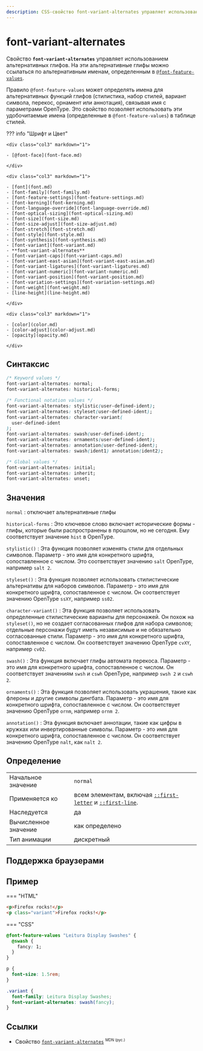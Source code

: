 ```yaml
---
description: CSS-свойство font-variant-alternates управляет использованием альтернативных глифов. На эти альтернативные глифы можно ссылаться по альтернативным именам, определенным в @font-feature-values.
---
```


# font-variant-alternates

Свойство **`font-variant-alternates`** управляет использованием альтернативных глифов. На эти альтернативные глифы можно ссылаться по альтернативным именам, определенным в [`@font-feature-values`](font-feature-values.md).

Правило `@font-feature-values` ​​может определять имена для альтернативных функций глифов (стилистика, набор стилей, вариант символа, перекос, орнамент или аннотация), связывая имя с параметрами OpenType. Это свойство позволяет использовать эти удобочитаемые имена (определенные в `@font-feature-values`) в таблице стилей.

??? info "Шрифт и Цвет"

    <div class="col3" markdown="1">

    - [@font-face](font-face.md)

    </div>

    <div class="col3" markdown="1">

    - [font](font.md)
    - [font-family](font-family.md)
    - [font-feature-settings](font-feature-settings.md)
    - [font-kerning](font-kerning.md)
    - [font-language-override](font-language-override.md)
    - [font-optical-sizing](font-optical-sizing.md)
    - [font-size](font-size.md)
    - [font-size-adjust](font-size-adjust.md)
    - [font-stretch](font-stretch.md)
    - [font-style](font-style.md)
    - [font-synthesis](font-synthesis.md)
    - [font-variant](font-variant.md)
    - **font-variant-alternates**
    - [font-variant-caps](font-variant-caps.md)
    - [font-variant-east-asian](font-variant-east-asian.md)
    - [font-variant-ligatures](font-variant-ligatures.md)
    - [font-variant-numeric](font-variant-numeric.md)
    - [font-variant-position](font-variant-position.md)
    - [font-variation-settings](font-variation-settings.md)
    - [font-weight](font-weight.md)
    - [line-height](line-height.md)

    </div>

    <div class="col3" markdown="1">

    - [color](color.md)
    - [color-adjust](color-adjust.md)
    - [opacity](opacity.md)

    </div>

## Синтаксис

```css
/* Keyword values */
font-variant-alternates: normal;
font-variant-alternates: historical-forms;

/* Functional notation values */
font-variant-alternates: stylistic(user-defined-ident);
font-variant-alternates: styleset(user-defined-ident);
font-variant-alternates: character-variant(
  user-defined-ident
);
font-variant-alternates: swash(user-defined-ident);
font-variant-alternates: ornaments(user-defined-ident);
font-variant-alternates: annotation(user-defined-ident);
font-variant-alternates: swash(ident1) annotation(ident2);

/* Global values */
font-variant-alternates: initial;
font-variant-alternates: inherit;
font-variant-alternates: unset;
```

## Значения

`normal`
: отключает альтернативные глифы

`historical-forms`
: Это ключевое слово включает исторические формы - глифы, которые были распространены в прошлом, но не сегодня. Ему соответствует значение `hist` в OpenType.

`stylistic()`
: Эта функция позволяет изменять стили для отдельных символов. Параметр - это имя для конкретного шрифта, сопоставленное с числом. Это соответствует значению `salt` OpenType, например `salt 2`.

`styleset()`
: Эта функция позволяет использовать стилистические альтернативы для наборов символов. Параметр - это имя для конкретного шрифта, сопоставленное с числом. Он соответствует значению OpenType `ssXY`, например `ss02`.

`character-variant()`
: Эта функция позволяет использовать определенные стилистические варианты для персонажей. Он похож на `styleset()`, но не создает согласованных глифов для набора символов; отдельные персонажи будут иметь независимые и не обязательно согласованные стили. Параметр - это имя для конкретного шрифта, сопоставленное с числом. Он соответствует значению OpenType `cvXY`, например `cv02`.

`swash()`
: Эта функция включает глифы автомата перекоса. Параметр - это имя для конкретного шрифта, сопоставленное с числом. Он соответствует значениям `swsh` и `cswh` OpenType, например `swsh 2` и `cswh 2`.

`ornaments()`
: Эта функция позволяет использовать украшения, такие как флероны и другие символы дингбата. Параметр - это имя для конкретного шрифта, сопоставленное с числом. Он соответствует значению OpenType `ornm`, например `ornm 2`.

`annotation()`
: Эта функция включает аннотации, такие как цифры в кружках или инвертированные символы. Параметр - это имя для конкретного шрифта, сопоставленное с числом. Он соответствует значению OpenType `nalt`, как `nalt 2`.

## Определение

|                      |                                                                                                |
| -------------------- | ---------------------------------------------------------------------------------------------- |
| Начальное значение   | `normal`                                                                                       |
| Применяется ко       | всем элементам, включая [`::first-letter`](first-letter.md) и [`::first-line`](first-line.md). |
| Наследуется          | да                                                                                             |
| Вычисленное значение | как определено                                                                                 |
| Тип анимации         | дискретный                                                                                     |

## Поддержка браузерами

<p class="ciu_embed" data-feature="mdn-css__properties__font-variant-alternates" data-periods="future_1,current,past_1,past_2" data-accessible-colours="false"></p>

## Пример

=== "HTML"

```html
<p>Firefox rocks!</p>
<p class="variant">Firefox rocks!</p>
```

=== "CSS"

```css
@font-feature-values "Leitura Display Swashes" {
  @swash {
    fancy: 1;
  }
}

p {
  font-size: 1.5rem;
}

.variant {
  font-family: Leitura Display Swashes;
  font-variant-alternates: swash(fancy);
}
```

## Ссылки

- Свойство [`font-variant-alternates`](https://developer.mozilla.org/ru/docs/Web/CSS/font-variant-alternates) <sup><small>MDN (рус.)</small></sup>
